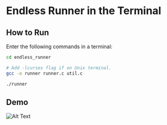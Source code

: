 
# Endless Runner in the Terminal

## How to Run
Enter the following commands in a terminal:
``` Bash
cd endless_runner

# Add -lcurses flag if on Unix terminal.
gcc -o runner runner.c util.c

./runner
```

## Demo

![Alt Text](https://media.giphy.com/media/3GjIEPSdWB6B0WDl3U/giphy.gif)
